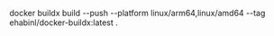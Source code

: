 docker buildx build --push  --platform linux/arm64,linux/amd64 --tag ehabinl/docker-buildx:latest  .

